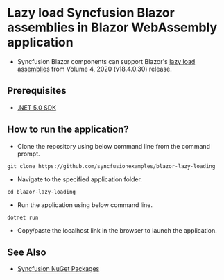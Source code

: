 # Lazy load Syncfusion Blazor assemblies in Blazor WebAssembly application

* Syncfusion Blazor components can support Blazor's [lazy load assemblies](https://docs.microsoft.com/en-us/aspnet/core/blazor/webassembly-lazy-load-assemblies?view=aspnetcore-5.0) from Volume 4, 2020 (v18.4.0.30) release.

## Prerequisites

* [.NET 5.0 SDK](https://dotnet.microsoft.com/download/dotnet/5.0)

## How to run the application?

* Clone the repository using below command line from the command prompt.

```
git clone https://github.com/syncfusionexamples/blazor-lazy-loading
```

* Navigate to the specified application folder.

```
cd blazor-lazy-loading
```

* Run the application using below command line.

```
dotnet run
```

* Copy/paste the localhost link in the browser to launch the application.

## See Also

* [Syncfusion NuGet Packages](https://blazor.syncfusion.com/documentation/nuget-packages/)

